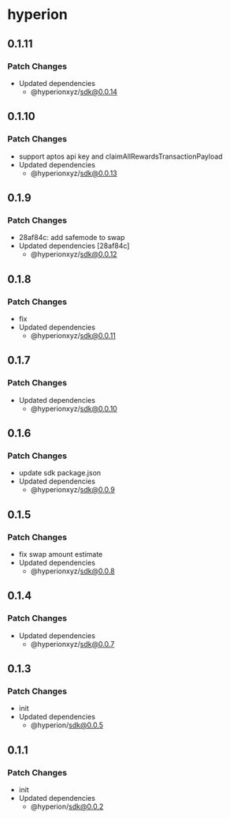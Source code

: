 # hyperion

## 0.1.11

### Patch Changes

- Updated dependencies
  - @hyperionxyz/sdk@0.0.14

## 0.1.10

### Patch Changes

- support aptos api key and claimAllRewardsTransactionPayload
- Updated dependencies
  - @hyperionxyz/sdk@0.0.13

## 0.1.9

### Patch Changes

- 28af84c: add safemode to swap
- Updated dependencies [28af84c]
  - @hyperionxyz/sdk@0.0.12

## 0.1.8

### Patch Changes

- fix
- Updated dependencies
  - @hyperionxyz/sdk@0.0.11

## 0.1.7

### Patch Changes

- Updated dependencies
  - @hyperionxyz/sdk@0.0.10

## 0.1.6

### Patch Changes

- update sdk package.json
- Updated dependencies
  - @hyperionxyz/sdk@0.0.9

## 0.1.5

### Patch Changes

- fix swap amount estimate
- Updated dependencies
  - @hyperionxyz/sdk@0.0.8

## 0.1.4

### Patch Changes

- Updated dependencies
  - @hyperionxyz/sdk@0.0.7

## 0.1.3

### Patch Changes

- init
- Updated dependencies
  - @hyperion/sdk@0.0.5

## 0.1.1

### Patch Changes

- init
- Updated dependencies
  - @hyperion/sdk@0.0.2
